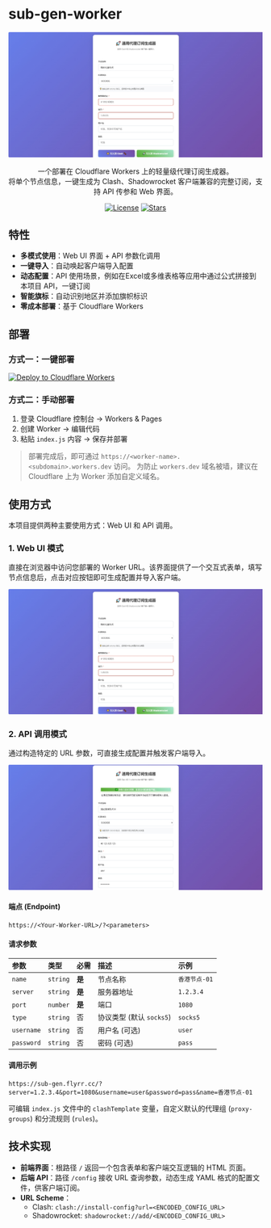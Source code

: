 # sub-gen-worker

<p align="center">
  <img src="https://raw.githubusercontent.com/Cranberrycrisp/sub-gen-worker/refs/heads/main/img/index.jpg" alt="Web UI Screenshot" width="600"/>
</p>

<p align="center">
  一个部署在 Cloudflare Workers 上的轻量级代理订阅生成器。
  <br />
  将单个节点信息，一键生成为 Clash、Shadowrocket 客户端兼容的完整订阅，支持 API 传参和 Web 界面。
</p>

<p align="center">
  <!-- 可以添加一些徽章增加专业感 -->
  <a href="https://github.com/Cranberrycrisp/sub-gen-worker/blob/main/LICENSE"><img src="https://img.shields.io/github/license/Cranberrycrisp/sub-gen-worker?style=flat-square" alt="License"></a>
  <a href="https://github.com/Cranberrycrisp/sub-gen-worker"><img src="https://img.shields.io/github/stars/Cranberrycrisp/sub-gen-worker?style=flat-square" alt="Stars"></a>
</p>

## 特性

-   **多模式使用**：Web UI 界面 + API 参数化调用
-   **一键导入**：自动唤起客户端导入配置
-   **动态配置**：API 使用场景，例如在Excel或多维表格等应用中通过公式拼接到本项目 API，一键订阅
-   **智能旗标**：自动识别地区并添加旗帜标识
-   **零成本部署**：基于 Cloudflare Workers



## 部署

### 方式一：一键部署
[![Deploy to Cloudflare Workers](https://deploy.workers.cloudflare.com/button)](https://deploy.workers.cloudflare.com/?url=https://github.com/Cranberrycrisp/sub-gen-worker) 

### 方式二：手动部署
1. 登录 Cloudflare 控制台 → Workers & Pages
2. 创建 Worker → 编辑代码
3. 粘贴 `index.js` 内容 → 保存并部署

> 部署完成后，即可通过 `https://<worker-name>.<subdomain>.workers.dev` 访问。
> 为防止 `workers.dev` 域名被墙，建议在 Cloudflare 上为 Worker 添加自定义域名。

## 使用方式

本项目提供两种主要使用方式：Web UI 和 API 调用。

### 1. Web UI 模式

直接在浏览器中访问您部署的 Worker URL。该界面提供了一个交互式表单，填写节点信息后，点击对应按钮即可生成配置并导入客户端。


![Web UI Screenshot](https://raw.githubusercontent.com/Cranberrycrisp/sub-gen-worker/refs/heads/main/img/index.jpg)


### 2. API 调用模式

通过构造特定的 URL 参数，可直接生成配置并触发客户端导入。

![API UI Screenshot](https://raw.githubusercontent.com/Cranberrycrisp/sub-gen-worker/refs/heads/main/img/index-api.jpg)


#### 端点 (Endpoint)

```
https://<Your-Worker-URL>/?<parameters>
```

#### 请求参数


| 参数 | 类型 | 必需 | 描述 | 示例 |
| :--- | :--- | :--- | :--- | :--- |
| `name` | `string` | **是** | 节点名称 | `香港节点-01` |
| `server` | `string` | **是** | 服务器地址 | `1.2.3.4` |
| `port` | `number` | **是** | 端口 | `1080` |
| `type` | `string` | 否 | 协议类型 (默认 `socks5`) | `socks5` |
| `username` | `string` | 否 | 用户名 (可选) | `user` |
| `password` | `string` | 否 | 密码 (可选) | `pass` |


#### 调用示例


```
https://sub-gen.flyrr.cc/?server=1.2.3.4&port=1080&username=user&password=pass&name=香港节点-01
```

可编辑 `index.js` 文件中的 `clashTemplate` 变量，自定义默认的代理组 (`proxy-groups`) 和分流规则 (`rules`)。

## 技术实现

-   **前端界面**：根路径 `/` 返回一个包含表单和客户端交互逻辑的 HTML 页面。
-   **后端 API**：路径 `/config` 接收 URL 查询参数，动态生成 YAML 格式的配置文件，供客户端订阅。
-   **URL Scheme**：
    -   Clash: `clash://install-config?url=<ENCODED_CONFIG_URL>`
    -   Shadowrocket: `shadowrocket://add/<ENCODED_CONFIG_URL>`